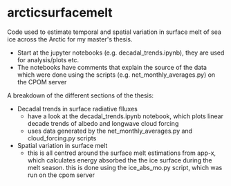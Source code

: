 # arcticsurfacemelt
Code used to estimate temporal and spatial variation in surface melt of sea ice across the Arctic for my master's thesis.

- Start at the jupyter notebooks (e.g. decadal_trends.ipynb), they are used for analysis/plots etc.
- The notebooks have comments that explain the source of the data which were done using the scripts (e.g. net_monthly_averages.py) on the CPOM server

A breakdown of the different sections of the thesis:

- Decadal trends in surface radiative flluxes
  - have a look at the decadal_trends.ipynb notebook, which plots linear decade trends of albedo and longwave cloud forcing
  - uses data generated by the net_monthly_averages.py and cloud_forcing.py scripts
- Spatial variation in surface melt
  - this is all centred around the surface melt estimations from app-x, which calculates energy absorbed the the ice surface during the melt season. this is done using the ice_abs_mo.py script, which was run on the cpom server
